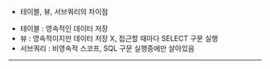* 테이블, 뷰, 서브쿼리의 차이점
 + 테이블 : 영속적인 데이터 저장
 + 뷰 : 영속적이지만 데이터 저장 X, 접근할 때마다 SELECT 구문 실행
 + 서브쿼리 : 비영속적 스코프, SQL 구문 실행중에만 살아있음
 
 ---
